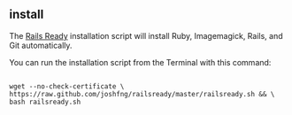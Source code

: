 ## install

The [Rails Ready][rails-ready] installation script will install Ruby, Imagemagick, Rails, and Git automatically.

[rails-ready]:https://github.com/joshfng/railsready


You can run the installation script from the Terminal with this command:

```text

wget --no-check-certificate \
https://raw.github.com/joshfng/railsready/master/railsready.sh && \
bash railsready.sh 
```
